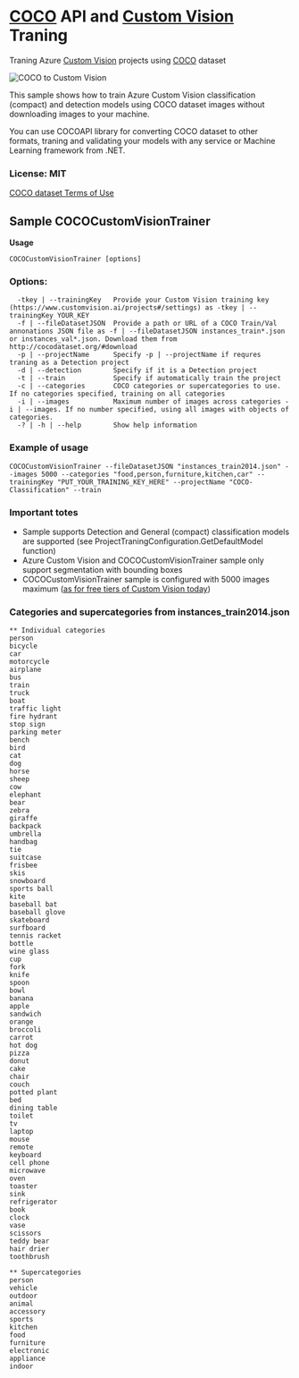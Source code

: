 # [COCO](http://cocodataset.org) API and [Custom Vision](https://customvision.ai) Traning  

Traning Azure [Custom Vision](https://customvision.ai) projects using [COCO](http://cocodataset.org) dataset 

![COCO to Custom Vision](https://user-images.githubusercontent.com/4735184/41110506-6acd7732-6a2e-11e8-91f5-102960be57d4.jpg) 

This sample shows how to train Azure Custom Vision classification (compact) and detection models using COCO dataset images without downloading images to your machine. 

You can use COCOAPI library for converting COCO dataset to other formats, traning and validating your models with any service or Machine Learning framework from .NET. 

### License: MIT 

[COCO dataset Terms of Use](http://cocodataset.org/#termsofuse)

## Sample COCOCustomVisionTrainer
**Usage** 
``` 
COCOCustomVisionTrainer [options]
```

### Options:
```
  -tkey | --trainingKey   Provide your Custom Vision training key (https://www.customvision.ai/projects#/settings) as -tkey | --trainingKey YOUR_KEY
  -f | --fileDatasetJSON  Provide a path or URL of a COCO Train/Val annonations JSON file as -f | --fileDatasetJSON instances_train*.json or instances_val*.json. Download them from http://cocodataset.org/#download
  -p | --projectName      Specify -p | --projectName if requres traning as a Detection project
  -d | --detection        Specify if it is a Detection project
  -t | --train            Specify if automatically train the project
  -c | --categories       COCO categories or supercategories to use. If no categories specified, training on all categories
  -i | --images           Maximum number of images across categories -i | --images. If no number specified, using all images with objects of categories.
  -? | -h | --help        Show help information
```

### Example of usage 
```
COCOCustomVisionTrainer --fileDatasetJSON "instances_train2014.json" --images 5000 --categories "food,person,furniture,kitchen,car" --trainingKey "PUT_YOUR_TRAINING_KEY_HERE" --projectName "COCO-Classification" --train
```

### Important totes  
* Sample supports Detection and General (compact) classification models are supported (see ProjectTraningConfiguration.GetDefaultModel function) 
* Azure Custom Vision and COCOCustomVisionTrainer sample only support segmentation with bounding boxes 
* COCOCustomVisionTrainer sample is configured with 5000 images maximum ([as for free tiers of Custom Vision today](https://docs.microsoft.com/en-us/azure/cognitive-services/custom-vision-service/limits-and-quotas))

### Categories and supercategories from instances_train2014.json 
```
** Individual categories
person
bicycle
car
motorcycle
airplane
bus
train
truck
boat
traffic light
fire hydrant
stop sign
parking meter
bench
bird
cat
dog
horse
sheep
cow
elephant
bear
zebra
giraffe
backpack
umbrella
handbag
tie
suitcase
frisbee
skis
snowboard
sports ball
kite
baseball bat
baseball glove
skateboard
surfboard
tennis racket
bottle
wine glass
cup
fork
knife
spoon
bowl
banana
apple
sandwich
orange
broccoli
carrot
hot dog
pizza
donut
cake
chair
couch
potted plant
bed
dining table
toilet
tv
laptop
mouse
remote
keyboard
cell phone
microwave
oven
toaster
sink
refrigerator
book
clock
vase
scissors
teddy bear
hair drier
toothbrush

** Supercategories
person
vehicle
outdoor
animal
accessory
sports
kitchen
food
furniture
electronic
appliance
indoor
```

